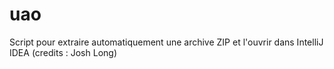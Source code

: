 # uao
Script pour extraire automatiquement une archive ZIP et l'ouvrir dans IntelliJ IDEA (credits : Josh Long)
